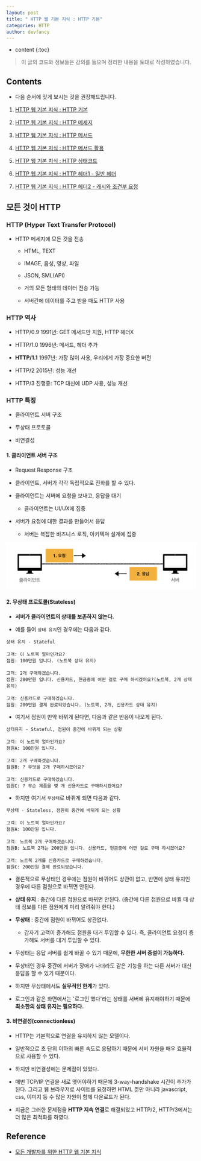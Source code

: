 ```yaml
---
layout: post
title: " HTTP 웹 기본 지식 : HTTP 기본"
categories: HTTP
author: devfancy
---
```

* content
{:toc}

> 이 글의 코드와 정보들은 강의를 들으며 정리한 내용을 토대로 작성하였습니다.

## Contents

* 다음 순서에 맞게 보시는 것을 권장해드립니다.

1. [HTTP 웹 기본 지식 : HTTP 기본](https://devfancy.github.io/HTTP-1-Basic/)

2. [HTTP 웹 기본 지식 : HTTP 메세지](https://devfancy.github.io/HTTP-2-Basic/)

3. [HTTP 웹 기본 지식 : HTTP 메서드](https://devfancy.github.io/HTTP-3-Method/)

4. [HTTP 웹 기본 지식 : HTTP 메서드 활용](https://devfancy.github.io/HTTP-4-Method-Application/)

5. [HTTP 웹 기본 지식 : HTTP 상태코드](https://devfancy.github.io/HTTP-5-Status-Code/)

6. [HTTP 웹 기본 지식 : HTTP 헤더1 - 일반 헤더](https://devfancy.github.io/HTTP-6-Header1/)

7. [HTTP 웹 기본 지식 : HTTP 헤더2 - 캐시와 조건부 요청](https://devfancy.github.io/HTTP-7-Header2/)


## 모든 것이 HTTP

### HTTP (Hyper Text Transfer Protocol)

* HTTP 메세지에 모든 것을 전송

    * HTML, TEXT
    
    * IMAGE, 음성, 영상, 파일

    * JSON, SML(API)

    * 거의 모든 형태의 데이터 전송 가능

    * 서버간에 데이터를 주고 받을 때도 HTTP 사용

### HTTP 역사

* HTTP/0.9 1991년: GET 메서드만 지원, HTTP 헤더X

* HTTP/1.0 1996년: 메서드, 헤더 추가

* **HTTP/1.1** 1997년: 가장 많이 사용, 우리에게 가장 중요한 버전

* HTTP/2 2015년: 성능 개선

* HTTP/3 진행중: TCP 대신에 UDP 사용, 성능 개선

### HTTP 특징

* 클라이언트 서버 구조

* 무상태 프로토콜

* 비연결성

#### 1. 클라이언트 서버 구조

* Request Response 구조

* 클라이언트, 서버가 각각 독립적으로 진화를 할 수 있다.

* 클라이언트는 서버에 요청을 보내고, 응답을 대기

    * 클라이언트는 UI/UX에 집중

* 서버가 요청에 대한 결과를 만들어서 응답

    * 서버는 복잡한 비즈니스 로직, 아키텍쳐 설계에 집중

![](/assets/img/http/http-1-basic-1.png)

#### 2. 무상태 프로토콜(Stateless)

* **서버가 클라이언트의 상태를 보존하지 않는다.**

* 예를 들어 `상태 유지`인 경우에는 다음과 같다.

```text
상태 유지 - Stateful

고객: 이 노트북 얼마인가요?
점원: 100만원 입니다. (노트북 상태 유지)

고객: 2개 구매하겠습니다.
점원: 200만원 입니다. 신용카드, 현금중에 어떤 걸로 구매 하시겠어요?(노트북, 2개 상태 유지)

고객: 신용카드로 구매하겠습니다.
점원: 200만원 결제 완료되었습니다. (노트북, 2개, 신용카드 상태 유지)
```

* 여기서 점원이 만약 바뀌게 된다면, 다음과 같은 반응이 나오게 된다.

```text
상태유지 - Stateful, 점원이 중간에 바뀌게 되는 상황

고객: 이 노트북 얼마인가요? 
점원A: 100만원 입니다.

고객: 2개 구매하겠습니다.
점원B: ? 무엇을 2개 구매하시겠어요?

고객: 신용카드로 구매하겠습니다.
점원C: ? 무슨 제품을 몇 개 신용카드로 구매하시겠어요?
```

* 하지만 여기서 `무상태`로 바뀌게 되면 다음과 같다.

```text
무상태 - Stateless, 점원이 중간에 바뀌게 되는 상황

고객: 이 노트북 얼마인가요? 
점원A: 100만원 입니다.

고객: 노트북 2개 구매하겠습니다.
점원B: 노트북 2개는 200만원 입니다. 신용카드, 현금중에 어떤 걸로 구매 하시겠어요?

고객: 노트북 2개를 신용카드로 구매하겠습니다. 
점원C: 200만원 결제 완료되었습니다.
```

* 결론적으로 무상태인 경우에는 점원이 바뀌어도 상관이 없고, 반면에 상태 유지인 경우에 다른 점원으로 바뀌면 안된다.

* **상태 유지** : 중간에 다른 점원으로 바뀌면 안된다. (중간에 다른 점원으로 바뀔 때 상태 정보를 다른 점원에게 미리 알려줘야 한다.)

* **무상태** : 중간에 점원이 바뀌어도 상관없다.

  * 갑자기 고객이 증가해도 점원을 대거 투입할 수 있다. 즉, 클라이언트 요청이 증가해도 서버를 대거 투입할 수 있다.

* 무상태는 응답 서버를 쉽게 바꿀 수 있기 때문에, **무한한 서버 증설이 가능하다.**

* 무상태인 경우 중간에 서버가 장애가 나더라도 같은 기능을 하는 다른 서버가 대신 응답을 할 수 있기 때문이다.

* 하지만 무상태에서도 **실무적인 한계**가 있다.

* 로그인과 같은 화면에서는 '로그인 했다'라는 상태를 서버에 유지해야하기 때문에 **최소한의 상태 유지는 필요하다.**

#### 3. 비연결성(connectionless)

* HTTP는 기본적으로 연결을 유지하지 않는 모델이다.

* 일반적으로 초 단위 이하의 빠른 속도로 응답하기 때문에 서버 자원을 매우 효율적으로 사용할 수 있다.

* 하지만 비연결성에는 문제점이 있었다.

* 매번 TCP/IP 연결을 새로 맺어야하기 때문에 3-way-handshake 시간이 추가가 된다. 그리고 웹 브라우저로 사이트를 요청하면 HTML 뿐만 아니라 javascript, css, 이미지 등 수 많은 자원이 함께 다운로드가 된다.

* 지금은 그러한 문제점을 **HTTP 지속 연결**로 해결되었고 HTTP/2, HTTP/3에서는 더 많은 최적화를 하였다.

## Reference

* [모든 개발자를 위한 HTTP 웹 기본 지식](https://www.inflearn.com/course/http-%EC%9B%B9-%EB%84%A4%ED%8A%B8%EC%9B%8C%ED%81%AC/dashboard)

